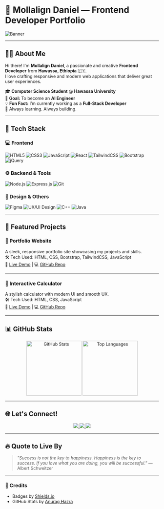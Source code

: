 # 🌟 Mollalign Daniel — Frontend Developer Portfolio  

![Banner](https://user-images.githubusercontent.com/74038190/213910845-af37c008-4f74-4b22-973b-3c9d5b2ecb14.gif)

---

## 👨‍💻 About Me

Hi there! I'm **Mollalign Daniel**, a passionate and creative **Frontend Developer** from **Hawassa, Ethiopia** 🇪🇹.  
I love crafting responsive and modern web applications that deliver great user experiences.  

🎓 **Computer Science Student** @ **Hawassa University**  
🚀 **Goal:** To become an **AI Engineer**  
💡 **Fun Fact:** I’m currently working as a **Full-Stack Developer**  
🧠 Always learning. Always building.

---

## 🚀 Tech Stack

### 💻 Frontend

![HTML5](https://img.shields.io/badge/HTML5-E34F26?style=for-the-badge&logo=html5&logoColor=white)
![CSS3](https://img.shields.io/badge/CSS3-1572B6?style=for-the-badge&logo=css3&logoColor=white)
![JavaScript](https://img.shields.io/badge/JavaScript-F7DF1E?style=for-the-badge&logo=javascript&logoColor=black)
![React](https://img.shields.io/badge/React-20232A?style=for-the-badge&logo=react&logoColor=61DAFB)
![TailwindCSS](https://img.shields.io/badge/TailwindCSS-06B6D4?style=for-the-badge&logo=tailwindcss&logoColor=white)
![Bootstrap](https://img.shields.io/badge/Bootstrap-563D7C?style=for-the-badge&logo=bootstrap&logoColor=white)
![jQuery](https://img.shields.io/badge/jQuery-0769AD?style=for-the-badge&logo=jquery&logoColor=white)

### ⚙️ Backend & Tools

![Node.js](https://img.shields.io/badge/Node.js-339933?style=for-the-badge&logo=nodedotjs&logoColor=white)
![Express.js](https://img.shields.io/badge/Express.js-000000?style=for-the-badge&logo=express&logoColor=white)
![Git](https://img.shields.io/badge/Git-F05032?style=for-the-badge&logo=git&logoColor=white)

### 🎨 Design & Others

![Figma](https://img.shields.io/badge/Figma-F24E1E?style=for-the-badge&logo=figma&logoColor=white)
![UX/UI Design](https://img.shields.io/badge/UX/UI%20Design-FF6F61?style=for-the-badge&logo=figma&logoColor=white)
![C++](https://img.shields.io/badge/C++-00599C?style=for-the-badge&logo=cplusplus&logoColor=white)
![Java](https://img.shields.io/badge/Java-007396?style=for-the-badge&logo=java&logoColor=white)

---

## 📁 Featured Projects

### 🎨 Portfolio Website  
A sleek, responsive portfolio site showcasing my projects and skills.  
🛠️ Tech Used: HTML, CSS, Bootstrap, TailwindCSS, JavaScript  
🔗 [Live Demo](#) | 💻 [GitHub Repo](#)

---

### 🧮 Interactive Calculator  
A stylish calculator with modern UI and smooth UX.  
🛠️ Tech Used: HTML, CSS, JavaScript  
🔗 [Live Demo](#) | 💻 [GitHub Repo](#)

---

## 📊 GitHub Stats

<p align="center">
  <img src="https://github-readme-stats.vercel.app/api?username=your-github-username&show_icons=true&theme=radical" alt="GitHub Stats" height="180" />
  <img src="https://github-readme-stats.vercel.app/api/top-langs/?username=your-github-username&layout=compact&theme=radical" alt="Top Languages" height="180" />
</p>

---

## 🌐 Let's Connect!

<p align="center">
  <a href="https://linkedin.com/in/your-profile" target="_blank">
    <img src="https://img.shields.io/badge/LinkedIn-0A66C2?style=for-the-badge&logo=linkedin&logoColor=white" />
  </a>
  <a href="https://github.com/your-github-username" target="_blank">
    <img src="https://img.shields.io/badge/GitHub-181717?style=for-the-badge&logo=github&logoColor=white" />
  </a>
  <a href="mailto:molledan69@gmail.com">
    <img src="https://img.shields.io/badge/Email-D14836?style=for-the-badge&logo=gmail&logoColor=white" />
  </a>
</p>

---

## 🔥 Quote to Live By

> _"Success is not the key to happiness. Happiness is the key to success. If you love what you are doing, you will be successful."_ — Albert Schweitzer  

---

### 📝 Credits
- Badges by [Shields.io](https://shields.io)  
- GitHub Stats by [Anurag Hazra](https://github.com/anuraghazra/github-readme-stats)
